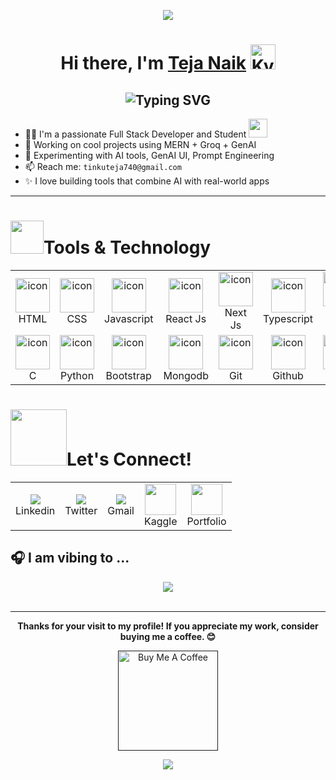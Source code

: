 <p align="center">
  <img src="https://capsule-render.vercel.app/api?type=waving&color=00f6ff&height=100&section=header&text=Welcome%20to%20my%20GitHub!&fontAlign=50&fontAlignY=40&fontColor=ffffff"/>
</p>


<h1 align="center">Hi there, I'm <a href="https://tejanaik15.github.io/personal-portfolio/">Teja Naik</a> <img height="40" alt="Kyubey" src="https://raw.githubusercontent.com/innng/innng/master/assets/kyubey.gif"/></h1>





<h2 align="center"><img src="https://readme-typing-svg.demolab.com?font=Fira+Code&pause=1000&color=9B72FF&random=false&width=435&lines=%22Learning%2C+Living%2C+and+Leveling+up.%22" alt="Typing SVG" />

</h2>





- 🧑‍💻  I'm a passionate Full Stack Developer and Student  <img src="https://media.giphy.com/media/WUlplcMpOCEmTGBtBW/giphy.gif" width="30">
- 🚀 Working on cool projects using MERN + Groq + GenAI 
- 🧪 Experimenting with AI tools, GenAI UI, Prompt Engineering
-  📫 Reach me: `tinkuteja740@gmail.com`  
- ✨ I love building tools that combine AI with real-world apps



---
<h1><img src="https://media.tenor.com/Pnb_hVWq2sgAAAAj/on-process-dig.gif" width="53" height="53"/>Tools & Technology </h1>

<table align="center" class="table table-dark">
  <tr bg-dark>
   <td align="center" widht="90">
      <img src="https://skillicons.dev/icons?i=html" alt="icon" width="55" height="55" />
      <br>HTML
    </td>
    <td align="center" widht="90">
      <img src="https://skillicons.dev/icons?i=css" alt="icon" width="55" height="55" />
      <br>CSS
    </td>
    <td align="center" width="90">
      <img src="https://skillicons.dev/icons?i=js" alt="icon" width="55" height="55" />
      <br>Javascript
    </td>
    <td align="center" widht="90">
      <img src="https://skillicons.dev/icons?i=react" alt="icon" width="55" height="55" />
      <br>React Js
    </td>
    <td align="center" width="90">
      <img src="https://skillicons.dev/icons?i=nextjs" alt="icon" width="55" height="55" />
      <br>Next Js
    </td>
    <td align="center" width="90">
      <img src="https://skillicons.dev/icons?i=ts" width="55" height="55" alt="icon" />
      <br>Typescript
    </td>
    <td align="center" width="90">
      <img src="https://skillicons.dev/icons?i=nodejs" alt="icon" width="55" height="55" />
      <br>Node Js
    </td>
   <td align="center" widht="90">
      <img src="https://skillicons.dev/icons?i=express" alt="icon" width="55" height="55" />
      <br>Express
    </td>
   <td align="center" widht="90">
      <img src="https://skillicons.dev/icons?i=mysql" alt="icon" width="55" height="55" />
      <br>MySQL
    </td>
  </tr>
  <tr>
     <td align="center" widht=90>
      <img src="https://skillicons.dev/icons?i=c" alt="icon" width="55" height="55" />
      <br>C
     </td>
     <td align="center" widht=90>
      <img src="https://skillicons.dev/icons?i=py" alt="icon" width="55" height="55" />
      <br>Python
     </td>
     <td align="center" width="90">
      <img src="https://skillicons.dev/icons?i=bootstrap" alt="icon" width="55" height="55" />
      <br>Bootstrap
    </td>
    <td align="center" width="90">
      <img src="https://skillicons.dev/icons?i=mongodb" alt="icon" width="55" height="55" />
      <br>Mongodb
    </td>
    <td align="center" width="90">
      <img src="https://skillicons.dev/icons?i=git" alt="icon" width="55" height="55" />
      <br>Git
    </td>
    <td align="center" widht="90">
      <img src="https://skillicons.dev/icons?i=github" alt="icon" width="55" height="55" />
      <br>Github
    </td>
    <td align="center" widht=90>
      <img src="https://skillicons.dev/icons?i=vercel" alt="icon" width="55" height="55" />
      <br>Vercel
    </td>
    <td align="center" width="90">
      <img src="https://skillicons.dev/icons?i=vite" width="55" height="55" alt="linux" />
      <br>Vite
    </td>
    <td align="center" width="90">
      <img src="https://skillicons.dev/icons?i=redux" width="55" height="55" alt="md" />
      <br>Redux
    </td>
  </tr>
</table>





<h1><img src="https://raw.githubusercontent.com/ShahriarShafin/ShahriarShafin/main/Assets/handshake.gif" width="90px" style="max-width: 100%; user-select: auto;">Let's Connect! </h1>



<table align="" class="table table-dark">
  <tr bg-dark>
    <td align="center" widht=90>
        <a href="https://www.instagram.com/eren_yeager9_" target="_blank">
            <img src="https://skillicons.dev/icons?i=linkedin" />
        </a>
      <br>Linkedin
    </td>
    <td align="center" widht=90>
        <a href="https://www.instagram.com/eren_yeager9_" target="_blank">
            <img src="https://skillicons.dev/icons?i=twitter" />
        </a>
        <br>Twitter
    </td>
   <td align="center" widht=90>
        <a href="mailto:tinkuteja740.com" target="_blank">
            <img src="https://skillicons.dev/icons?i=gmail&theme=light" />
        </a>
        <br>Gmail
    </td>
   <td align="center" widht=90>
        <a href="https://www.instagram.com/eren_yeager9_" target="_blank">
            <img src="https://github.com/user-attachments/assets/179b4b64-aa51-425b-81bc-4ab102cc4494" width="50">
        </a>
        <br>Kaggle
   </td>
    <td align="center" widht=90>
        <a href="https://tejanaik15.github.io/personal-portfolio/" target="_blank">
            <img src="https://user-images.githubusercontent.com/74038190/212284087-bbe7e430-757e-4901-90bf-4cd2ce3e1852.gif" width="50">
        </a>
        <br>Portfolio
    </td>

  </tr>
</table>

## 🎧 I am vibing to ...
<div align="center">
  
  <img src ="https://spotify-recently-played-readme.vercel.app/api?user=yiaf2fzhgezc1sc5384i1u364&count=2"/>
</div>
<br>


---

<p align="center">
  <b>Thanks for your visit to my profile! If you appreciate my work, consider buying me a coffee. 😊</b>
</p>

<p align="center">
  <a href="" target="_blank">
    <img src="https://cdn.buymeacoffee.com/buttons/v2/default-red.png" alt="Buy Me A Coffee" width="160"/>
  </a>
</p>




<p align="center"> <img src="https://capsule-render.vercel.app/api?type=waving&color=00f6ff&height=120&section=footer" /> </p>




















